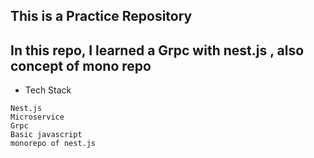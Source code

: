 ## This is a Practice Repository 

## In this repo, I learned a Grpc with nest.js , also concept of  mono repo 

- Tech Stack 

```
Nest.js
Microservice 
Grpc
Basic javascript
monorepo of nest.js

```
